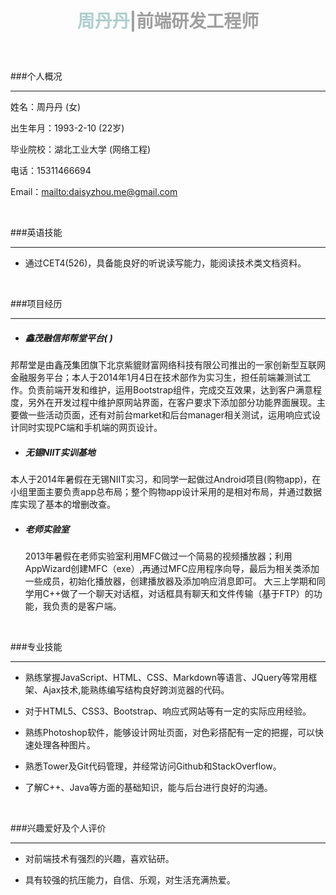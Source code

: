 #  **<p style="text-align:center;color:#9F9F9F"><span style="color:#AFCFCF;">周丹丹</span>|前端研发工程师</p>**

<br/>

###个人概况
***
   姓名：周丹丹   (女)
  
   出生年月：1993-2-10  (22岁)
    
   毕业院校：湖北工业大学  (网络工程)
    
   电话：15311466694 

   Email：<mailto:daisyzhou.me@gmail.com>

<br/>

###英语技能
***
* 通过CET4(526)，具备能良好的听说读写能力，能阅读技术类文档资料。

<br/>

###项目经历
***
* <h5>鑫茂融信邦帮堂平台( <https://www.rmbbox.com>  )</h5>

 邦帮堂是由鑫茂集团旗下北京紫貔财富网络科技有限公司推出的一家创新型互联网金融服务平台；本人于2014年1月4日在技术部作为实习生，担任前端兼测试工作。负责前端开发和维护，运用Bootstrap组件，完成交互效果，达到客户满意程度，另外在开发过程中维护原网站界面，在客户要求下添加部分功能界面展现。主要做一些活动页面，还有对前台market和后台manager相关测试，运用响应式设计同时实现PC端和手机端的网页设计。

* <h5>无锡NIIT实训基地</h5>

 本人于2014年暑假在无锡NIIT实习，和同学一起做过Android项目(购物app)，在小组里面主要负责app总布局；整个购物app设计采用的是相对布局，并通过数据库实现了基本的增删改查。

* <h5>老师实验室</h5>

  2013年暑假在老师实验室利用MFC做过一个简易的视频播放器；利用AppWizard创建MFC（exe）,再通过MFC应用程序向导，最后为相关类添加一些成员，初始化播放器，创建播放器及添加响应消息即可。
   大三上学期和同学用C++做了一个聊天对话框，对话框具有聊天和文件传输（基于FTP）的功能，我负责的是客户端。

<br/>

###专业技能
***
* 熟练掌握JavaScript、HTML、CSS、Markdown等语言、JQuery等常用框架、Ajax技术,能熟练编写结构良好跨浏览器的代码。

* 对于HTML5、CSS3、Bootstrap、响应式网站等有一定的实际应用经验。

* 熟练Photoshop软件，能够设计网址页面，对色彩搭配有一定的把握，可以快速处理各种图片。

* 熟悉Tower及Git代码管理，并经常访问Github和StackOverflow。

* 了解C++、Java等方面的基础知识，能与后台进行良好的沟通。

<br/>

###兴趣爱好及个人评价
***
* 对前端技术有强烈的兴趣，喜欢钻研。

* 具有较强的抗压能力，自信、乐观，对生活充满热爱。
